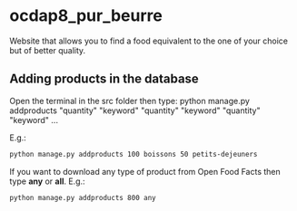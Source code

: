 # ocdap8_pur_beurre
Website that allows you to find a food equivalent to the one of your choice but of better quality.

## Adding products in the database

Open the terminal in the src folder then type:
python manage.py addproducts "quantity" "keyword" "quantity" "keyword" "quantity" "keyword" ...

E.g.:
```html
python manage.py addproducts 100 boissons 50 petits-dejeuners
```

If you want to download any type of product from Open Food Facts then type **any** or **all**.
E.g.:
```html
python manage.py addproducts 800 any
```
